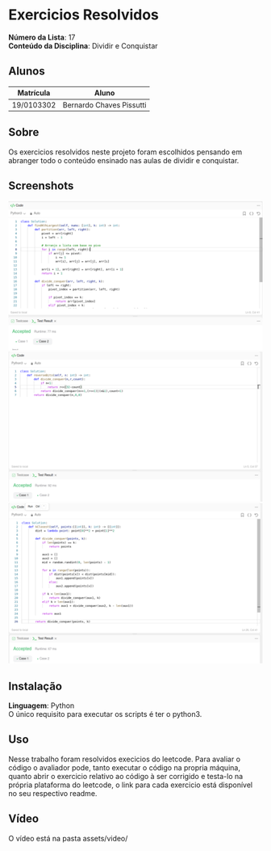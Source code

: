 # Exercicios Resolvidos

**Número da Lista**: 17<br>
**Conteúdo da Disciplina**: Dividir e Conquistar<br>

## Alunos
|Matrícula | Aluno |
| -- | -- |
| 19/0103302  |  Bernardo Chaves Pissutti |


## Sobre 
Os exercicios resolvidos neste projeto foram escolhidos pensando em abranger todo o conteúdo ensinado nas aulas de dividir e conquistar.

## Screenshots
![exercicio 1](assets/exercicio1.png)
![exercicio 2](assets/exercicio2.png)
![exercicio 3](assets/exercicio3.png)



## Instalação 
**Linguagem**: Python<br>
O único requisito para executar os scripts é ter o python3.

## Uso 
Nesse trabalho foram resolvidos execicios do leetcode. Para avaliar o código o avaliador pode, tanto executar o código na propria máquina, quanto abrir o exercicio relativo ao código à ser corrigido e testa-lo na própria plataforma do leetcode, o link para cada exercicio está disponível no seu respectivo readme.

## Vídeo 
O vídeo está na pasta assets/video/




